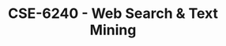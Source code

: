 ---
layout: course
title: CSE-6240 - Web Search & Text Mining
aliases: 
course_id: CSE-6240
permalink: /CSE-6240/
avg_difficulty: 0
avg_rating: 0
avg_workload: 0
course_number: 6240
---